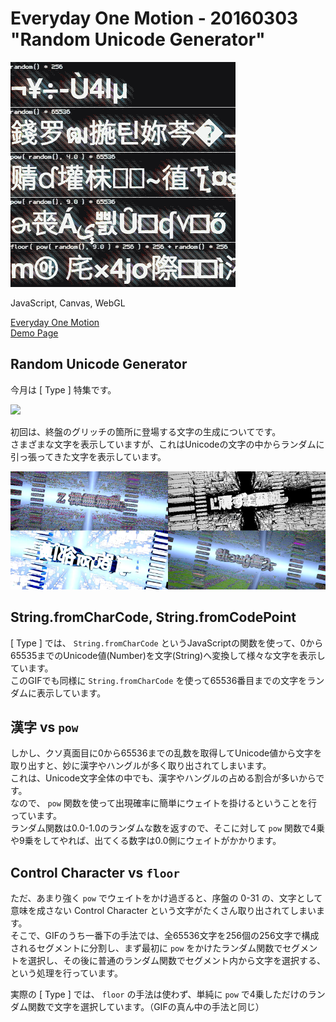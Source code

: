# Everyday One Motion - 20160303 "Random Unicode Generator"  

![](20160303.gif)  

JavaScript, Canvas, WebGL  

[Everyday One Motion](http://motions.work/motion/132)  
[Demo Page](http://fms-cat.github.io/eom_20160303)  

## Random Unicode Generator  

今月は [ Type ] 特集です。  

[![](https://github.com/FMS-Cat/type/raw/master/image.png)](http://www.pouet.net/prod.php?which=66963)  

初回は、終盤のグリッチの箇所に登場する文字の生成についてです。  
さまざまな文字を表示していますが、これはUnicodeの文字の中からランダムに引っ張ってきた文字を表示しています。  

![](glitchChars.png)  

## String.fromCharCode, String.fromCodePoint

[ Type ] では、 `String.fromCharCode` というJavaScriptの関数を使って、0から65535までのUnicode値(Number)を文字(String)へ変換して様々な文字を表示しています。  
このGIFでも同様に `String.fromCharCode` を使って65536番目までの文字をランダムに表示しています。  

## 漢字 vs `pow`

しかし、クソ真面目に0から65536までの乱数を取得してUnicode値から文字を取り出すと、妙に漢字やハングルが多く取り出されてしまいます。  
これは、Unicode文字全体の中でも、漢字やハングルの占める割合が多いからです。  
なので、 `pow` 関数を使って出現確率に簡単にウェイトを掛けるということを行っています。  
ランダム関数は0.0-1.0のランダムな数を返すので、そこに対して `pow` 関数で4乗や9乗をしてやれば、出てくる数字は0.0側にウェイトがかかります。  

## Control Character vs `floor`

ただ、あまり強く `pow` でウェイトをかけ過ぎると、序盤の 0-31 の、文字として意味を成さない Control Character という文字がたくさん取り出されてしまいます。  
そこで、GIFのうち一番下の手法では、全65536文字を256個の256文字で構成されるセグメントに分割し、まず最初に `pow` をかけたランダム関数でセグメントを選択し、その後に普通のランダム関数でセグメント内から文字を選択する、という処理を行っています。   

実際の [ Type ] では、 `floor` の手法は使わず、単純に `pow` で4乗しただけのランダム関数で文字を選択しています。（GIFの真ん中の手法と同じ）  
